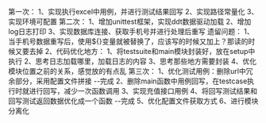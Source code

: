 第一次：
	1、实现执行excel中用例，并进行测试结果回写
	2、实现路径常量化
	3、实现环境可配置
第二次：
	1、增加unittest框架，实现ddt数据驱动加载
	2、增加log日志打印
	3、实现数据库连接、获取手机号并进行处理后重写
	遗留问题：
	1、当手机号数据重写后，使用${}变量就被替换了，应该写的时候又加上？那读的时候又要去掉
	2、代码优化地方：
	    1、将testsuite和main模块封装好，放在setup中执行
	    2、思考日志加载哪里，加载日志的内容
	    3、思考那些地方需要封装
	    4、优化模块位置之前的关系，感觉放的有点乱
第三次：
    1、优化测试用例：删除url中冗余部分，采用配置文件拼接    --完成
    2、删除main函数中用例回写，在testcase执行时就进行回写，减少一次函数调用
    3、实现充值接口用例
    4、将回写测试结果和回写测试返回数据优化成一个函数       --完成
    5、优化配置文件获取方式
    6、进行模块分离化